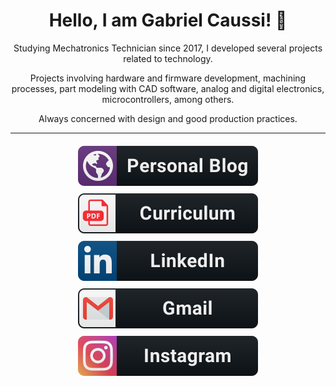 <h1 align="center">Hello, I am Gabriel Caussi! 👋</h1>

<p align="center">Studying Mechatronics Technician since 2017, I developed several projects related to technology.</p>

<p align="center">Projects involving hardware and firmware development, machining processes, part modeling with CAD software, analog and digital electronics, microcontrollers, among others.</p>

<p align="center">Always concerned with design and good production practices.</p>

<hr>

<div align="center">
  <a href="https://gabrielcaussi.github.io/">
    <img src="src/badges/personal-blog.svg" alt="personal-blog" style="vertical-align:top; margin:6px 4px">
  </a>

  <a href="https:url/">
    <img src="src/badges/curriculum.svg" alt="curriculum" style="vertical-align:top; margin:6px 4px">
  </a>

  <a href="https://www.linkedin.com/in/gabrielcaussi/">
    <img src="src/badges/linkedin.svg" alt="linkedin" style="vertical-align:top; margin:6px 4px">
  </a>
  
  <a href="https://mailto:gcaussi@gmail.com">
    <img src="src/badges/gmail.svg" alt="gmail" style="vertical-align:top; margin:6px 4px">
  </a>

  <a href="https://www.instagram.com/g_caussi/">
    <img src="src/badges/instagram.svg" alt="instagram" style="vertical-align:top; margin:6px 4px">
  </a>
</div>
